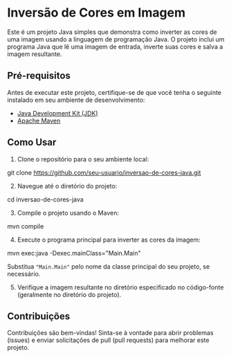 # Inversão de Cores em Imagem

Este é um projeto Java simples que demonstra como inverter as cores de uma imagem usando a linguagem de programação Java. O projeto inclui um programa Java que lê uma imagem de entrada, inverte suas cores e salva a imagem resultante.

## Pré-requisitos

Antes de executar este projeto, certifique-se de que você tenha o seguinte instalado em seu ambiente de desenvolvimento:

- [Java Development Kit (JDK)](https://www.oracle.com/java/technologies/javase-downloads.html)
- [Apache Maven](https://maven.apache.org/)

## Como Usar

1. Clone o repositório para o seu ambiente local:

git clone https://github.com/seu-usuario/inversao-de-cores-java.git

2. Navegue até o diretório do projeto:

cd inversao-de-cores-java

3. Compile o projeto usando o Maven:

mvn compile

4. Execute o programa principal para inverter as cores da imagem:

mvn exec:java -Dexec.mainClass="Main.Main"

Substitua `"Main.Main"` pelo nome da classe principal do seu projeto, se necessário.

5. Verifique a imagem resultante no diretório especificado no código-fonte (geralmente no diretório do projeto).

## Contribuições

Contribuições são bem-vindas! Sinta-se à vontade para abrir problemas (issues) e enviar solicitações de pull (pull requests) para melhorar este projeto.




